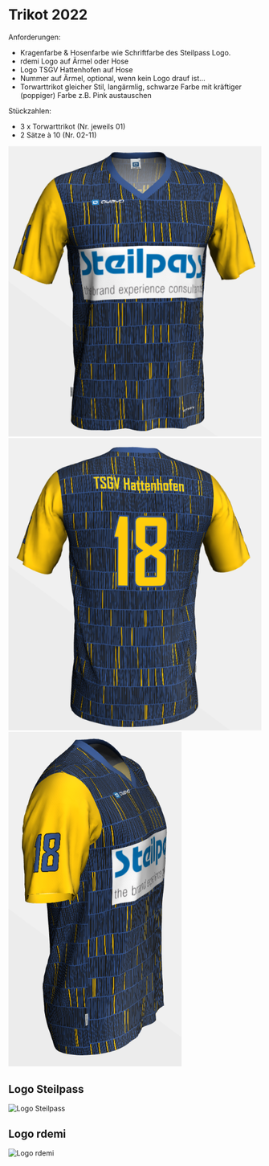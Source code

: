 # Trikot 2022


Anforderungen:

- Kragenfarbe & Hosenfarbe wie Schriftfarbe des Steilpass Logo.
- rdemi Logo auf Ärmel oder Hose
- Logo TSGV Hattenhofen auf Hose
- Nummer auf Ärmel, optional, wenn kein Logo drauf ist...
- Torwarttrikot gleicher Stil, langärmlig, schwarze Farbe mit kräftiger (poppiger) Farbe z.B. Pink austauschen

Stückzahlen:

- 3 x Torwarttrikot (Nr. jeweils 01)
- 2 Sätze à 10 (Nr. 02-11)

![Trikot 2](2022/Trikots/Trikot2.vorne.png "Trikot 2")
![Trikot 2](2022/Trikots/Trikot2.hinten.png "Trikot 2")
![Trikot 2](2022/Trikots/Trikot2.seite.png "Trikot 2")


## Logo Steilpass

![Logo Steilpass](https://www.steilpass.com/wp-content/uploads/Steilpass_Logo_Brand_Consultants_RGB_PNG.png "Logo Steilpass")

## Logo rdemi

![Logo rdemi](https://scontent-muc2-1.xx.fbcdn.net/v/t39.30808-6/292762725_566418041550504_6525700409290096923_n.jpg?_nc_cat=103&ccb=1-7&_nc_sid=09cbfe&_nc_ohc=V8ISWpvwgskAX9PXdK1&_nc_ht=scontent-muc2-1.xx&oh=00_AT8mWy0H2cqWZosGlgz-dULk8-BavVt-S4vAg5brqBw0QA&oe=63325FC6 "Logo rdemi")
